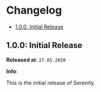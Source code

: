 # Changelog
- [1.0.0: Initial Release](#100-initial-release)

## 1.0.0: Initial Release

**Released at**: `27.05.2020`

**Info**:

This is the initial release of Serenity.
